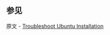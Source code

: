 ## 参见

原文 - [Troubleshoot Ubuntu Installation]( https://docs.mongodb.com/manual/reference/installation-ubuntu-community-troubleshooting/ )

